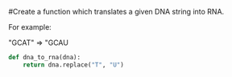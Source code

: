 #Create a function which translates a given DNA string into RNA.

For example:

"GCAT"  =>  "GCAU
```py
def dna_to_rna(dna):
    return dna.replace("T", "U")
```
